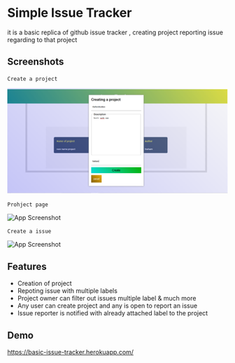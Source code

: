 
# Simple Issue Tracker

it is a basic replica of github issue tracker , creating project 
reporting issue regarding to that project

## Screenshots

    Create a project 
![App Screenshot](./screenshots/createProject.png)

    Prohject page
![App Screenshot](./screenshots/projectPage.png)

    Create a issue
![App Screenshot](./screenshots/createIssue.png)

## Features

- Creation of project
- Repoting issue with multiple labels
- Project owner can filter out issues multiple label & much more
- Any user can create project and any is open to report an issue
- Issue reporter is notified with already attached label to the project


## Demo

https://basic-issue-tracker.herokuapp.com/


